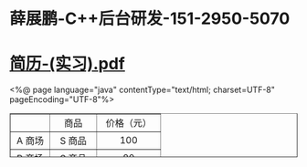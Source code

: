# 薛展鹏-C++后台研发-151-2950-5070 
# [简历-(实习).pdf](https://github.com/K-create-xue/K-create-xue.github.io/files/7217252/review_.-.-._20210923193709.pdf)

[](https://user-images.githubusercontent.com/76169472/134500001-9af9dfc0-acd9-453b-ae14-5206cd1104aa.jpg)




<%@ page language="java" contentType="text/html; charset=UTF-8"
    pageEncoding="UTF-8"%>
<!DOCTYPE html PUBLIC "-//W3C//DTD HTML 4.01 Transitional//EN" "http://www.w3.org/TR/html4/loose.dtd">
<html>
<head>
<meta http-equiv="Content-Type" content="text/html; charset=UTF-8">
<title>Insert title here</title>
<script type="text/javascript">
function backImage(){
	document.body.style.backgroundImage="URL(ph/1.jpg)";
	document.body.style.backgroundPosition="left";
	document.body.style.backgroundRepeat="no-repeat";
	document.body.style.backgroundAttachment="fixed";
}
function over(obj){
	obj.style.backgroundColor="blue";
	obj.style.color="white";
}
function out(obj){
	obj.style.backgroundColor="";
	obj.style.color="";
}
</script>
</head>
<body οnlοad="backImage();">
<table border="1" cellspacing="0" width="234" height="77">
<tr align="center" id="t1" οnmοusemοve="over(this);" οnmοuseοut="out(this);">
<td width="52"> </td>
<td width="65">商品</td>
<td width="95">价格（元）</td>
</tr>
<tr align="center" id="t2" οnmοusemοve="over(this);" οnmοuseοut="out(this);">
<td>A 商场</td>
<td>S 商品</td>
<td>100</td>
</tr>
<tr align="center" id="t3" οnmοusemοve="over(this);" οnmοuseοut="out(this);">
<td>B 商场</td>
<td>S 商品</td>
<td>80</td>
</tr>
</table>
</body>
</html>
